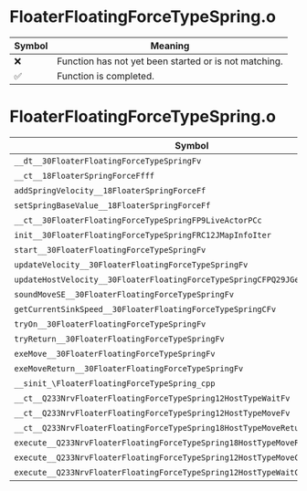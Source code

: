 # FloaterFloatingForceTypeSpring.o
| Symbol | Meaning 
| ------------- | ------------- 
| :x: | Function has not yet been started or is not matching. 
| :white_check_mark: | Function is completed. 


# FloaterFloatingForceTypeSpring.o
| Symbol | Decompiled? |
| ------------- | ------------- |
| `__dt__30FloaterFloatingForceTypeSpringFv` | :x: |
| `__ct__18FloaterSpringForceFfff` | :x: |
| `addSpringVelocity__18FloaterSpringForceFf` | :x: |
| `setSpringBaseValue__18FloaterSpringForceFf` | :x: |
| `__ct__30FloaterFloatingForceTypeSpringFP9LiveActorPCc` | :x: |
| `init__30FloaterFloatingForceTypeSpringFRC12JMapInfoIter` | :x: |
| `start__30FloaterFloatingForceTypeSpringFv` | :x: |
| `updateVelocity__30FloaterFloatingForceTypeSpringFv` | :x: |
| `updateHostVelocity__30FloaterFloatingForceTypeSpringCFPQ29JGeometry8TVec3<f>` | :x: |
| `soundMoveSE__30FloaterFloatingForceTypeSpringFv` | :x: |
| `getCurrentSinkSpeed__30FloaterFloatingForceTypeSpringCFv` | :x: |
| `tryOn__30FloaterFloatingForceTypeSpringFv` | :x: |
| `tryReturn__30FloaterFloatingForceTypeSpringFv` | :x: |
| `exeMove__30FloaterFloatingForceTypeSpringFv` | :x: |
| `exeMoveReturn__30FloaterFloatingForceTypeSpringFv` | :x: |
| `__sinit_\FloaterFloatingForceTypeSpring_cpp` | :x: |
| `__ct__Q233NrvFloaterFloatingForceTypeSpring12HostTypeWaitFv` | :x: |
| `__ct__Q233NrvFloaterFloatingForceTypeSpring12HostTypeMoveFv` | :x: |
| `__ct__Q233NrvFloaterFloatingForceTypeSpring18HostTypeMoveReturnFv` | :x: |
| `execute__Q233NrvFloaterFloatingForceTypeSpring18HostTypeMoveReturnCFP5Spine` | :x: |
| `execute__Q233NrvFloaterFloatingForceTypeSpring12HostTypeMoveCFP5Spine` | :x: |
| `execute__Q233NrvFloaterFloatingForceTypeSpring12HostTypeWaitCFP5Spine` | :x: |
